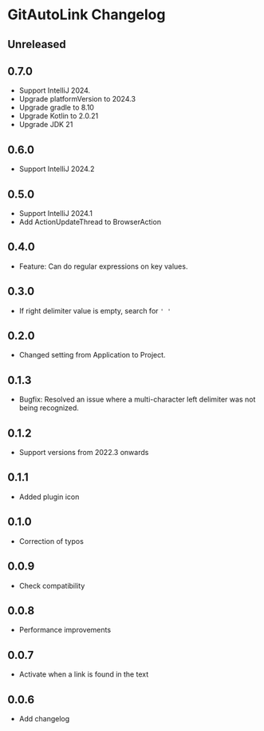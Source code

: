 # GitAutoLink Changelog

## Unreleased

## 0.7.0

- Support IntelliJ 2024.
- Upgrade platformVersion to 2024.3
- Upgrade gradle to 8.10
- Upgrade Kotlin to 2.0.21
- Upgrade JDK 21

## 0.6.0

- Support IntelliJ 2024.2

## 0.5.0

- Support IntelliJ 2024.1
- Add ActionUpdateThread to BrowserAction

## 0.4.0

- Feature: Can do regular expressions on key values.

## 0.3.0

- If right delimiter value is empty, search for `' '`

## 0.2.0

- Changed setting from Application to Project.

## 0.1.3

- Bugfix: Resolved an issue where a multi-character left delimiter was not being recognized.

## 0.1.2

- Support versions from 2022.3 onwards

## 0.1.1

- Added plugin icon

## 0.1.0

- Correction of typos

## 0.0.9

- Check compatibility

## 0.0.8

- Performance improvements

## 0.0.7

- Activate when a link is found in the text

## 0.0.6

- Add changelog
